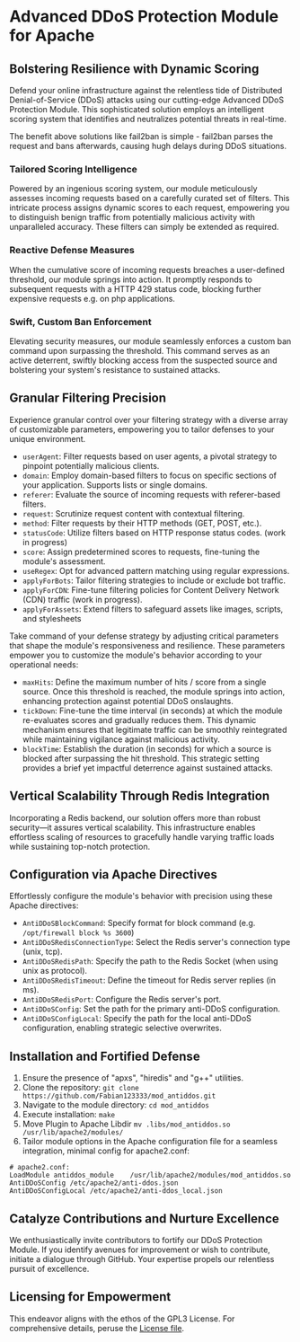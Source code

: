 # Advanced DDoS Protection Module for Apache

## Bolstering Resilience with Dynamic Scoring

Defend your online infrastructure against the relentless tide of Distributed Denial-of-Service (DDoS) attacks using our cutting-edge Advanced DDoS Protection Module. This sophisticated solution employs an intelligent scoring system that identifies and neutralizes potential threats in real-time.

The benefit above solutions like fail2ban is simple - fail2ban parses the request and bans afterwards, causing hugh delays during DDoS situations.

### Tailored Scoring Intelligence

Powered by an ingenious scoring system, our module meticulously assesses incoming requests based on a carefully curated set of filters. This intricate process assigns dynamic scores to each request, empowering you to distinguish benign traffic from potentially malicious activity with unparalleled accuracy. These filters can simply be extended as required.

### Reactive Defense Measures

When the cumulative score of incoming requests breaches a user-defined threshold, our module springs into action. It promptly responds to subsequent requests with a HTTP 429 status code, blocking further expensive requests e.g. on php applications.

### Swift, Custom Ban Enforcement

Elevating security measures, our module seamlessly enforces a custom ban command upon surpassing the threshold. This command serves as an active deterrent, swiftly blocking access from the suspected source and bolstering your system's resistance to sustained attacks.

## Granular Filtering Precision

Experience granular control over your filtering strategy with a diverse array of customizable parameters, empowering you to tailor defenses to your unique environment.

- `userAgent`: Filter requests based on user agents, a pivotal strategy to pinpoint potentially malicious clients.
- `domain`: Employ domain-based filters to focus on specific sections of your application. Supports lists or single domains.
- `referer`: Evaluate the source of incoming requests with referer-based filters.
- `request`: Scrutinize request content with contextual filtering.
- `method`: Filter requests by their HTTP methods (GET, POST, etc.).
- `statusCode`: Utilize filters based on HTTP response status codes. (work in progress)
- `score`: Assign predetermined scores to requests, fine-tuning the module's assessment.
- `useRegex`: Opt for advanced pattern matching using regular expressions.
- `applyForBots`: Tailor filtering strategies to include or exclude bot traffic.
- `applyForCDN`: Fine-tune filtering policies for Content Delivery Network (CDN) traffic (work in progress).
- `applyForAssets`: Extend filters to safeguard assets like images, scripts, and stylesheets

Take command of your defense strategy by adjusting critical parameters that shape the module's responsiveness and resilience. These parameters empower you to customize the module's behavior according to your operational needs:

- `maxHits`: Define the maximum number of hits / score from a single source. Once this threshold is reached, the module springs into action, enhancing protection against potential DDoS onslaughts.
- `tickDown`: Fine-tune the time interval (in seconds) at which the module re-evaluates scores and gradually reduces them. This dynamic mechanism ensures that legitimate traffic can be smoothly reintegrated while maintaining vigilance against malicious activity.
- `blockTime`: Establish the duration (in seconds) for which a source is blocked after surpassing the hit threshold. This strategic setting provides a brief yet impactful deterrence against sustained attacks.

## Vertical Scalability Through Redis Integration

Incorporating a Redis backend, our solution offers more than robust security—it assures vertical scalability. This infrastructure enables effortless scaling of resources to gracefully handle varying traffic loads while sustaining top-notch protection.

## Configuration via Apache Directives

Effortlessly configure the module's behavior with precision using these Apache directives:

- `AntiDDoSBlockCommand`: Specify format for block command (e.g. `/opt/firewall block %s 3600`)
- `AntiDDoSRedisConnectionType`: Select the Redis server's connection type (unix, tcp).
- `AntiDDoSRedisPath`: Specify the path to the Redis Socket (when using unix as protocol).
- `AntiDDoSRedisTimeout`: Define the timeout for Redis server replies (in ms).
- `AntiDDoSRedisPort`: Configure the Redis server's port.
- `AntiDDoSConfig`: Set the path for the primary anti-DDoS configuration.
- `AntiDDoSConfigLocal`: Specify the path for the local anti-DDoS configuration, enabling strategic selective overwrites.

## Installation and Fortified Defense

1. Ensure the presence of "apxs", "hiredis"  and "g++" utilities.
2. Clone the repository: `git clone https://github.com/Fabian123333/mod_antiddos.git`
3. Navigate to the module directory: `cd mod_antiddos`
4. Execute installation: `make`
5. Move Plugin to Apache Libdir `mv .libs/mod_antiddos.so /usr/lib/apache2/modules/`
6. Tailor module options in the Apache configuration file for a seamless integration, minimal config for apache2.conf:
```
# apache2.conf:
LoadModule antiddos_module    /usr/lib/apache2/modules/mod_antiddos.so
AntiDDoSConfig /etc/apache2/anti-ddos.json
AntiDDoSConfigLocal /etc/apache2/anti-ddos_local.json
```

## Catalyze Contributions and Nurture Excellence

We enthusiastically invite contributors to fortify our DDoS Protection Module. If you identify avenues for improvement or wish to contribute, initiate a dialogue through GitHub. Your expertise propels our relentless pursuit of excellence.

## Licensing for Empowerment

This endeavor aligns with the ethos of the GPL3 License. For comprehensive details, peruse the [License file](LICENSE).
